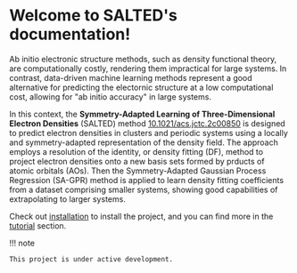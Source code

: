 # Welcome to SALTED's documentation!

Ab initio electronic structure methods, such as density functional theory, are computationally costly, rendering them impractical for large systems.
In contrast, data-driven machine learning methods represent a good alternative for predicting the electornic structure at a low computational cost,
allowing for "ab initio accuracy" in large systems.

In this context, the **Symmetry-Adapted Learning of Three-Dimensional Electron Densities** (SALTED) method [10.1021/acs.jctc.2c00850](https://pubs.acs.org/doi/10.1021/acs.jctc.2c00850) is designed to predict electron densities in clusters and periodic systems using a locally and symmetry-adapted representation of the density field.
The approach employs a resolution of the identity, or density fitting (DF), method to project electron densities onto a new basis sets formed by prducts of atomic orbitals (AOs).
Then the Symmetry-Adapted Gaussian Process Regression (SA-GPR) method is applied to learn density fitting coefficients from a dataset comprising smaller systems, showing good capabilities of extrapolating to larger systems.


Check out [installation](installation) to install the project, and you can find more in the [tutorial](tutorial) section.

!!! note

    This project is under active development.

